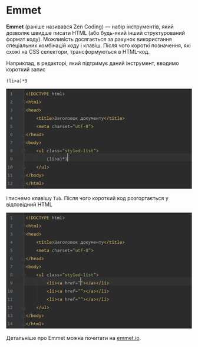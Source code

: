 # Emmet

**Emmet** (раніше називався Zen Coding) — набір інструментів, який дозволяє швидше писати HTML (або будь-який інший структурований формат коду). Можливість досягається за рахунок використання спеціальних комбінацій коду і клавіш. Після чого короткі позначення, які схожі на CSS селектори, трансформуються в HTML-код.

Наприклад, в редакторі, який підтримує даний інструмент, вводимо короткий запис

```
(li>a)*3
```
![Використання короткого коду для демонстрації роботи Emmet](emmet_basic_example_shortcode.png)

і тиснемо клавішу ```Tab```. Після чого короткий код розгортається у відповідний HTML

![Рузультат роботи Emmet](emmet_basic_example_after.png)

Детальніше про Emmet можна почитати на [emmet.io](http://emmet.io/).